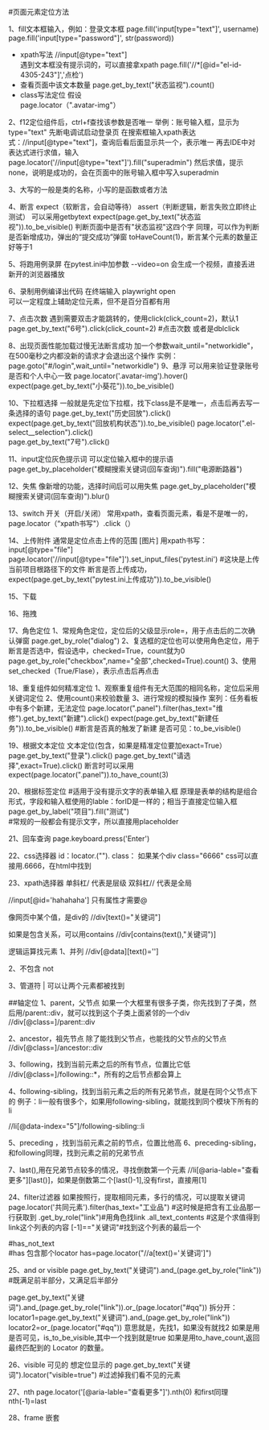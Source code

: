 #页面元素定位方法

1、fill文本框输入，例如：登录文本框
page.fill('input[type="text"]', username)    
page.fill('input[type="password"]', str(password))
- xpath写法
//input[@type="text"]  
遇到文本框没有提示词的，可以直接拿xpath
page.fill('//*[@id="el-id-4305-243"]','点检')
- 查看页面中该文本数量
page.get_by_text("状态监视").count()    
- class写法定位
假设<div data-v-76680a84="" class="avatar-img">
page.locator（".avatar-img"）

2、f12定位组件后，ctrl+f查找该参数是否唯一
举例：账号输入框，显示为type="text"
先断电调试启动登录页
在搜索框输入xpath表达式：//input[@type="text"]，查询后看后面显示共一个，表示唯一
再去IDE中对表达式进行求值，输入page.locator('//input[@type="text"]').fill("superadmin")
然后求值，提示none，说明是成功的，会在页面中的账号输入框中写入superadmin

3、大写的一般是类的名称，小写的是函数或者方法

4、断言 expect（软断言，会自动等待）  assert（判断逻辑，断言失败立即终止测试）
可以采用getbytext
expect(page.get_by_text("状态监视")).to_be_visible()  判断页面中是否有"状态监视"这四个字
同理，可以作为判断是否新增成功，弹出的“提交成功”弹窗
toHaveCount(1)，断言某个元素的数量正好等于1

5、将跑用例录屏
在pytest.ini中加参数   --video=on
会生成一个视频，直接丢进新开的浏览器播放

6、录制用例编译出代码
在终端输入  playwright open  
可以一定程度上辅助定位元素，但不是百分百都有用

7、点击次数
遇到需要双击才能跳转的，使用click(click_count=2)，默认1
page.get_by_text("6号").click(click_count=2)  #点击次数
或者是dblclick

8、出现页面性能加载过慢无法断言成功
加一个参数wait_until="networkidle"，在500毫秒之内都没新的请求才会退出这个操作
实例：page.goto("#/login",wait_until="networkidle") 
9、悬浮
可以用来验证登录账号是否和个人中心一致
page.locator('.avatar-img').hover()
expect(page.get_by_text("小葵花")).to_be_visible()

10、下拉框选择
一般就是先定位下拉框，找下class是不是唯一，点击后再去写一条选择的语句
page.get_by_text("历史回放").click()  
expect(page.get_by_text("回放机构状态")).to_be_visible()
page.locator(".el-select__selection").click()  
page.get_by_text("7号").click()

11、input定位灰色提示词
可以定位输入框中的提示语
page.get_by_placeholder("模糊搜索关键词(回车查询)").fill("电源断路器")

12、失焦
像新增的功能，选择时间后可以用失焦
page.get_by_placeholder("模糊搜索关键词(回车查询)").blur()

13、switch 开关（开启/关闭）
常用xpath，查看页面元素，看是不是唯一的，
page.locator（“xpath书写"）.click（）

14、上传附件
通常是定位点击上传的范围
[图片]
用xpath书写：input[@type="file"]
page.locator('//input[@type="file"]').set_input_files('pytest.ini') #这块是上传当前项目根路径下的文件
断言是否上传成功，expect(page.get_by_text("pytest.ini上传成功")).to_be_visible()

15、下载

16、拖拽

17、角色定位
1、常规角色定位，定位后的父级显示role=，用于点击后的二次确认弹窗
page.get_by_role("dialog")
2、复选框的定位也可以使用角色定位，用于断言是否选中，假设选中，checked=True，count就为0
page.get_by_role("checkbox",name="全部",checked=True).count()
3、使用set_checked（True/Flase），表示点击后再点击

18、重复组件如何精准定位
1、观察重复组件有无大范围的相同名称，定位后采用关键词定位
2、使用count()来校验数量
3、进行常规的模拟操作
案列：任务看板中有多个新建，无法定位
page.locator(".panel").filter(has_text="维修").get_by_text("新建").click()
expect(page.get_by_text("新建任务")).to_be_visible()  #断言是否真的触发了新建
是否可见：to_be_visible()

19、根据文本定位
文本定位(包含，如果是精准定位要加exact=True）
page.get_by_text("登录").click()
page.get_by_text("请选择",exact=True).click()
断言时可以采用expect(page.locator(".panel")).to_have_count(3)

20、根据标签定位
#适用于没有提示文字的表单输入框
原理是表单的结构是组合形式，字段和输入框使用的lable：forID是一样的；相当于直接定位输入框
page.get_by_label("项目").fill("测试")   
#常规的一般都会有提示文字，所以直接用placeholder

21、回车查询
page.keyboard.press('Enter')


22、css选择器
id：locator.(""). 
class： 
如果某个div class="6666"
css可以直接用.6666，在html中找到

23、xpath选择器
单斜杠/ 代表是层级
双斜杠// 代表是全局

//input[@id='hahahaha']
只有属性才需要@

像网页中某个值，是div的
//div[text()="关键词"]

如果是包含关系，可以用contains
//div[contains(text(),"关键词")]

逻辑运算找元素
1、并列
//div[@data][text()='']

2、不包含 not

3、管道符 |
可以让两个元素都被找到

##轴定位
1、parent，父节点
如果一个大框里有很多子类，你先找到了子类，然后用/parent::div，就可以找到这个子类上面紧邻的一个div
//div[@class=]/parent::div

2、ancestor，祖先节点
除了能找到父节点，也能找的父节点的父节点
//div[@class=]/ancestor::div

3、following，找到当前元素之后的所有节点，位置比它低
//div[@class=]/following::*，所有的之后节点都会算上

4、following-sibling，找到当前元素之后的所有兄弟节点，就是在同个父节点下的
例子：li一般有很多个，如果用following-sibling，就能找到同个模块下所有的li

//li[@data-index="5"]/following-sibling::li

5、preceding ，找到当前元素之前的节点，位置比他高
6、preceding-sibling，和following同理，找到元素之前的兄弟节点

7、last(),用在兄弟节点较多的情况，寻找倒数第一个元素
//li[@aria-lable="查看更多"][last()]，如果是倒数第二个[last()-1],没有first，直接用[1]



24、filter过滤器
如果按照行，提取相同元素，多行的情况，可以提取关键词
page.locator('共同元素').filter(has_text="工业品") #这时候是把含有工业品那一行获取到
.get_by_role("link")#用角色找link .all_text_contents #这是个求值得到link这个列表的内容 [-1]=="关键词"#找到这个列表的最后一个

#has_not_text  
#has  包含那个locator   has=page.locator("//a[text()='关键词']") 

25、and or  visible
page.get_by_text("关键词").and_(page.get_by_role("link")) #既满足前半部分，又满足后半部分

page.get_by_text("关键词").and_(page.get_by_role("link")).or_(page.locator("#qq"))
拆分开：locator1=page.get_by_text("关键词").and_(page.get_by_role("link"))
       locator2=or_(page.locator("#qq"))
意思就是，先找1，如果没有就找2
如果是用是否可见，is_to_be_visible,其中一个找到就是true
如果是用to_have_count,返回最终匹配到的 Locator 的数量。

26、visible 可见的  想定位显示的
page.get_by_text("关键词").locator("visible=true")  #过滤掉我们看不见的元素

27、nth 
page.locator('[@aria-lable="查看更多"]').nth(0) 和first同理  nth(-1)=last

28、frame 嵌套
 